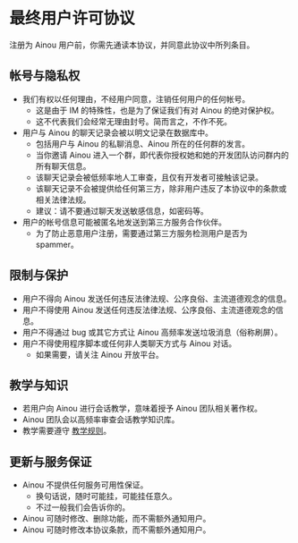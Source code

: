 # 最终用户许可协议

注册为 Ainou 用户前，你需先通读本协议，并同意此协议中所列条目。

## 帐号与隐私权

- 我们有权以任何理由，不经用户同意，注销任何用户的任何帐号。
  - 这是由于 IM 的特殊性，也是为了保证我们有对 Ainou 的绝对保护权。
  - 这不代表我们会经常无理由封号。简而言之，不作不死。
- 用户与 Ainou 的聊天记录会被以明文记录在数据库中。
  - 包括用户与 Ainou 的私聊消息、Ainou 所在的任何群的发言。
  - 当你邀请 Ainou 进入一个群，即代表你授权她和她的开发团队访问群内的所有聊天信息。
  - 该聊天记录会被低频率地人工审查，且仅有开发者可接触该记录。
  - 该聊天记录不会被提供给任何第三方，除非用户违反了本协议中的条款或相关法律法规。
  - 建议：请不要通过聊天发送敏感信息，如密码等。
- 用户的帐号信息可能被匿名地发送到第三方服务合作伙伴。
  - 为了防止恶意用户注册，需要通过第三方服务检测用户是否为 spammer。

## 限制与保护

- 用户不得向 Ainou 发送任何违反法律法规、公序良俗、主流道德观念的信息。
- 用户不得使用 Ainou 发送任何违反法律法规、公序良俗、主流道德观念的信息。
- 用户不得通过 bug 或其它方式让 Ainou 高频率发送垃圾消息（俗称刷屏）。
- 用户不得使用程序脚本或任何非人类聊天方式与 Ainou 对话。
  - 如果需要，请关注 Ainou 开放平台。

## 教学与知识

- 若用户向 Ainou 进行会话教学，意味着授予 Ainou 团队相关著作权。
- Ainou 团队会以高频率审查会话教学知识库。
- 教学需要遵守 [教学规则](teach.md)。

## 更新与服务保证

- Ainou 不提供任何服务可用性保证。
  - 换句话说，随时可能挂，可能挂任意久。
  - 不过一般我们会告诉你的。
- Ainou 可随时修改、删除功能，而不需额外通知用户。
- Ainou 可随时修改本协议条款，而不需额外通知用户。